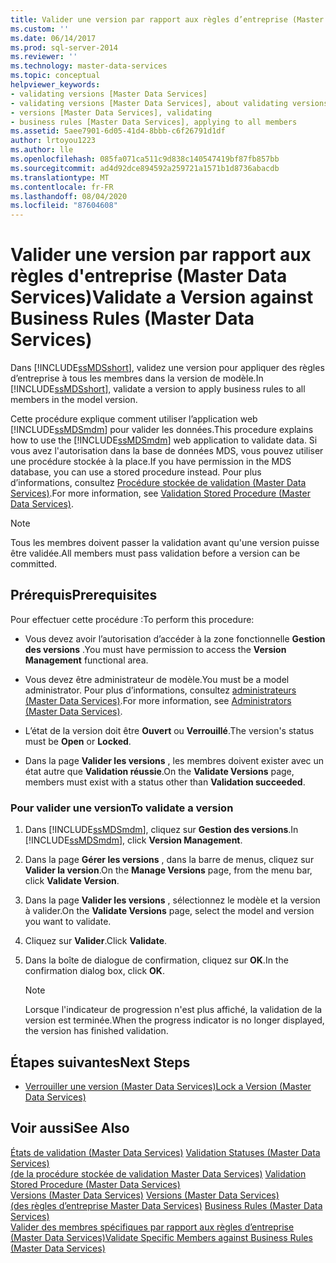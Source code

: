 ```yaml
---
title: Valider une version par rapport aux règles d’entreprise (Master Data Services) | Microsoft Docs
ms.custom: ''
ms.date: 06/14/2017
ms.prod: sql-server-2014
ms.reviewer: ''
ms.technology: master-data-services
ms.topic: conceptual
helpviewer_keywords:
- validating versions [Master Data Services]
- validating versions [Master Data Services], about validating versions
- versions [Master Data Services], validating
- business rules [Master Data Services], applying to all members
ms.assetid: 5aee7901-6d05-41d4-8bbb-c6f26791d1df
author: lrtoyou1223
ms.author: lle
ms.openlocfilehash: 085fa071ca511c9d838c140547419bf87fb857bb
ms.sourcegitcommit: ad4d92dce894592a259721a1571b1d8736abacdb
ms.translationtype: MT
ms.contentlocale: fr-FR
ms.lasthandoff: 08/04/2020
ms.locfileid: "87604608"
---
```

# <a name="validate-a-version-against-business-rules-master-data-services"></a><span data-ttu-id="d5a31-102">Valider une version par rapport aux règles d'entreprise (Master Data Services)</span><span class="sxs-lookup"><span data-stu-id="d5a31-102">Validate a Version against Business Rules (Master Data Services)</span></span>
  <span data-ttu-id="d5a31-103">Dans [!INCLUDE[ssMDSshort](../includes/ssmdsshort-md.md)], validez une version pour appliquer des règles d’entreprise à tous les membres dans la version de modèle.</span><span class="sxs-lookup"><span data-stu-id="d5a31-103">In [!INCLUDE[ssMDSshort](../includes/ssmdsshort-md.md)], validate a version to apply business rules to all members in the model version.</span></span>  
  
 <span data-ttu-id="d5a31-104">Cette procédure explique comment utiliser l’application web [!INCLUDE[ssMDSmdm](../includes/ssmdsmdm-md.md)] pour valider les données.</span><span class="sxs-lookup"><span data-stu-id="d5a31-104">This procedure explains how to use the [!INCLUDE[ssMDSmdm](../includes/ssmdsmdm-md.md)] web application to validate data.</span></span> <span data-ttu-id="d5a31-105">Si vous avez l'autorisation dans la base de données MDS, vous pouvez utiliser une procédure stockée à la place.</span><span class="sxs-lookup"><span data-stu-id="d5a31-105">If you have permission in the MDS database, you can use a stored procedure instead.</span></span> <span data-ttu-id="d5a31-106">Pour plus d’informations, consultez [Procédure stockée de validation &#40;Master Data Services&#41;](validation-stored-procedure-master-data-services.md).</span><span class="sxs-lookup"><span data-stu-id="d5a31-106">For more information, see [Validation Stored Procedure &#40;Master Data Services&#41;](validation-stored-procedure-master-data-services.md).</span></span>  
  
> [!NOTE]  
>  <span data-ttu-id="d5a31-107">Tous les membres doivent passer la validation avant qu'une version puisse être validée.</span><span class="sxs-lookup"><span data-stu-id="d5a31-107">All members must pass validation before a version can be committed.</span></span>  
  
## <a name="prerequisites"></a><span data-ttu-id="d5a31-108">Prérequis</span><span class="sxs-lookup"><span data-stu-id="d5a31-108">Prerequisites</span></span>  
 <span data-ttu-id="d5a31-109">Pour effectuer cette procédure :</span><span class="sxs-lookup"><span data-stu-id="d5a31-109">To perform this procedure:</span></span>  
  
-   <span data-ttu-id="d5a31-110">Vous devez avoir l’autorisation d’accéder à la zone fonctionnelle **Gestion des versions** .</span><span class="sxs-lookup"><span data-stu-id="d5a31-110">You must have permission to access the **Version Management** functional area.</span></span>  
  
-   <span data-ttu-id="d5a31-111">Vous devez être administrateur de modèle.</span><span class="sxs-lookup"><span data-stu-id="d5a31-111">You must be a model administrator.</span></span> <span data-ttu-id="d5a31-112">Pour plus d’informations, consultez [administrateurs &#40;Master Data Services&#41;](../../2014/master-data-services/administrators-master-data-services.md).</span><span class="sxs-lookup"><span data-stu-id="d5a31-112">For more information, see [Administrators &#40;Master Data Services&#41;](../../2014/master-data-services/administrators-master-data-services.md).</span></span>  
  
-   <span data-ttu-id="d5a31-113">L’état de la version doit être **Ouvert** ou **Verrouillé**.</span><span class="sxs-lookup"><span data-stu-id="d5a31-113">The version's status must be **Open** or **Locked**.</span></span>  
  
-   <span data-ttu-id="d5a31-114">Dans la page **Valider les versions** , les membres doivent exister avec un état autre que **Validation réussie**.</span><span class="sxs-lookup"><span data-stu-id="d5a31-114">On the **Validate Versions** page, members must exist with a status other than **Validation succeeded**.</span></span>  
  
### <a name="to-validate-a-version"></a><span data-ttu-id="d5a31-115">Pour valider une version</span><span class="sxs-lookup"><span data-stu-id="d5a31-115">To validate a version</span></span>  
  
1.  <span data-ttu-id="d5a31-116">Dans [!INCLUDE[ssMDSmdm](../includes/ssmdsmdm-md.md)], cliquez sur **Gestion des versions**.</span><span class="sxs-lookup"><span data-stu-id="d5a31-116">In [!INCLUDE[ssMDSmdm](../includes/ssmdsmdm-md.md)], click **Version Management**.</span></span>  
  
2.  <span data-ttu-id="d5a31-117">Dans la page **Gérer les versions** , dans la barre de menus, cliquez sur **Valider la version**.</span><span class="sxs-lookup"><span data-stu-id="d5a31-117">On the **Manage Versions** page, from the menu bar, click **Validate Version**.</span></span>  
  
3.  <span data-ttu-id="d5a31-118">Dans la page **Valider les versions** , sélectionnez le modèle et la version à valider.</span><span class="sxs-lookup"><span data-stu-id="d5a31-118">On the **Validate Versions** page, select the model and version you want to validate.</span></span>  
  
4.  <span data-ttu-id="d5a31-119">Cliquez sur **Valider**.</span><span class="sxs-lookup"><span data-stu-id="d5a31-119">Click **Validate**.</span></span>  
  
5.  <span data-ttu-id="d5a31-120">Dans la boîte de dialogue de confirmation, cliquez sur **OK**.</span><span class="sxs-lookup"><span data-stu-id="d5a31-120">In the confirmation dialog box, click **OK**.</span></span>  
  
    > [!NOTE]  
    >  <span data-ttu-id="d5a31-121">Lorsque l'indicateur de progression n'est plus affiché, la validation de la version est terminée.</span><span class="sxs-lookup"><span data-stu-id="d5a31-121">When the progress indicator is no longer displayed, the version has finished validation.</span></span>  
  
## <a name="next-steps"></a><span data-ttu-id="d5a31-122">Étapes suivantes</span><span class="sxs-lookup"><span data-stu-id="d5a31-122">Next Steps</span></span>  
  
-   [<span data-ttu-id="d5a31-123">Verrouiller une version &#40;Master Data Services&#41;</span><span class="sxs-lookup"><span data-stu-id="d5a31-123">Lock a Version &#40;Master Data Services&#41;</span></span>](../../2014/master-data-services/lock-a-version-master-data-services.md)  
  
## <a name="see-also"></a><span data-ttu-id="d5a31-124">Voir aussi</span><span class="sxs-lookup"><span data-stu-id="d5a31-124">See Also</span></span>  
 <span data-ttu-id="d5a31-125">[États de validation &#40;Master Data Services&#41;](../../2014/master-data-services/validation-statuses-master-data-services.md) </span><span class="sxs-lookup"><span data-stu-id="d5a31-125">[Validation Statuses &#40;Master Data Services&#41;](../../2014/master-data-services/validation-statuses-master-data-services.md) </span></span>  
 <span data-ttu-id="d5a31-126">[&#40;de la procédure stockée de validation Master Data Services&#41;](validation-stored-procedure-master-data-services.md) </span><span class="sxs-lookup"><span data-stu-id="d5a31-126">[Validation Stored Procedure &#40;Master Data Services&#41;](validation-stored-procedure-master-data-services.md) </span></span>  
 <span data-ttu-id="d5a31-127">[Versions &#40;Master Data Services&#41;](../../2014/master-data-services/versions-master-data-services.md) </span><span class="sxs-lookup"><span data-stu-id="d5a31-127">[Versions &#40;Master Data Services&#41;](../../2014/master-data-services/versions-master-data-services.md) </span></span>  
 <span data-ttu-id="d5a31-128">[&#40;des règles d’entreprise Master Data Services&#41;](../../2014/master-data-services/business-rules-master-data-services.md) </span><span class="sxs-lookup"><span data-stu-id="d5a31-128">[Business Rules &#40;Master Data Services&#41;](../../2014/master-data-services/business-rules-master-data-services.md) </span></span>  
 [<span data-ttu-id="d5a31-129">Valider des membres spécifiques par rapport aux règles d’entreprise &#40;Master Data Services&#41;</span><span class="sxs-lookup"><span data-stu-id="d5a31-129">Validate Specific Members against Business Rules &#40;Master Data Services&#41;</span></span>](../../2014/master-data-services/validate-specific-members-against-business-rules-master-data-services.md)  
  
  
